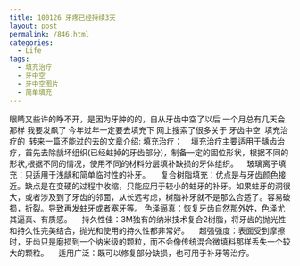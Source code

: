 ```yaml
---
title: 100126 牙疼已经持续3天
layout: post
permalink: /846.html
categories:
  - Life
tags:
  - 填充治疗
  - 牙中空
  - 牙中空图片
  - 简单填充
---
```

眼睛又些许的睁不开，是因为牙肿的的，自从牙齿中空了以后 一个月总有几天会那样 我要发飙了 今年过年一定要去填充下 网上搜索了很多关于 牙齿中空  填充治疗的  转来一篇还能过的去的文章介绍: 填充治疗：    填充治疗主要适用于龋齿治疗，首先去除龋坏组织(已经蛀掉的牙齿部分)，制备一定的固位形状，根据不同的形状,根据不同的情况，使用不同的材料分层填补缺损的牙体组织。    玻璃离子填充：只适用于浅龋和简单临时性的补牙。     复合树脂填充：优点是与牙齿颜色接近。缺点是在变硬的过程中收缩，只能应用于较小的蛀牙的补牙。如果蛀牙的洞很大，或者涉及到了牙齿的邻面，从长远考虑，树脂补牙就不是那么合适了。容易破损，折裂。导致再发蛀牙或者塞牙等。 色泽逼真：恢复牙齿自然那外姓，色泽尤其逼真、有质感。 　持久性佳：3M独有的纳米技术复合2树脂，将牙齿的抛光性和持久性完美结合，抛光和使用的持久性都非常好。 　超强强度：表面受到摩擦时，牙齿只是磨损到一个纳米级的颗粒，而不会像传统混合微填料那样丢失一个较大的颗粒。 　适用广泛：既可以修复部分缺损，也可用于补牙等治疗。